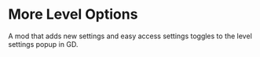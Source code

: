 # More Level Options

A mod that adds new settings and easy access settings toggles to the level settings popup in GD.